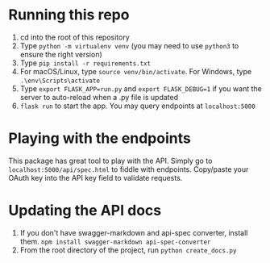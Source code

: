 # Running this repo

1. cd into the root of this repository
2. Type `python -m virtualenv venv` (you may need to use `python3` to ensure the right version)
3. Type `pip install -r requirements.txt`
4. For macOS/Linux, type `source venv/bin/activate`. For Windows, type `.\env\Scripts\activate`
5. Type `export FLASK_APP=run.py` and `export FLASK_DEBUG=1` if you want the server to 
   auto-reload when a .py file is updated
6. `flask run` to start the app. You may query endpoints at `localhost:5000`

# Playing with the endpoints

This package has great tool to play with the API. Simply go to `localhost:5000/api/spec.html`
to fiddle with endpoints. Copy/paste your OAuth key into the API key field to validate requests.

# Updating the API docs

1. If you don't have swagger-markdown and api-spec converter, install them. `npm install swagger-markdown api-spec-converter`
2. From the root directory of the project, run `python create_docs.py`
